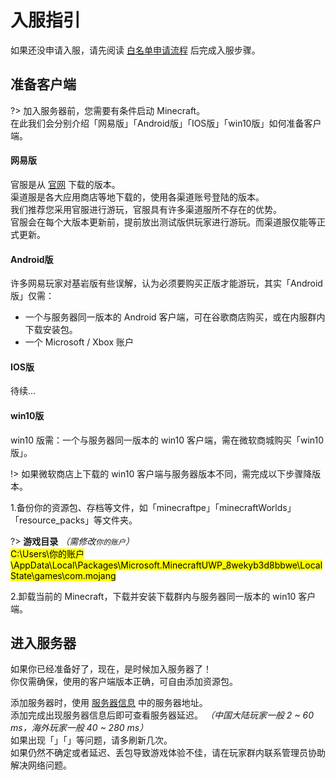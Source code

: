 <!-- guide/join -->

# 入服指引

如果还没申请入服，请先阅读 [白名单申请流程](guide/apply) 后完成入服步骤。



## 准备客户端

?> 加入服务器前，您需要有条件启动 Minecraft。<br/>
在此我们会分别介绍「网易版」「Android版」「IOS版」「win10版」如何准备客户端。



#### 网易版

官服是从 [官网](http://mc.163.com) 下载的版本。<br/>
渠道服是各大应用商店等地下载的，使用各渠道账号登陆的版本。<br/>
我们推荐您采用官服进行游玩，官服具有许多渠道服所不存在的优势。<br/>
官服会在每个大版本更新前，提前放出测试版供玩家进行游玩。而渠道服仅能等正式更新。



#### Android版

许多网易玩家对基岩版有些误解，认为必须要购买正版才能游玩，其实「Android版」仅需：

- 一个与服务器同一版本的 Android 客户端，可在谷歌商店购买，或在内服群内下载安装包。
- 一个 Microsoft / Xbox 账户



#### IOS版

待续...



#### win10版

win10 版需：一个与服务器同一版本的 win10 客户端，需在微软商城购买「win10版」。

!> 如果微软商店上下载的 win10 客户端与服务器版本不同，需完成以下步骤降版本。

1.备份你的资源包、存档等文件，如「minecraftpe」「minecraftWorlds」「resource_packs」等文件夹。

?> **游戏目录** *（需修改`你的账户`）* <br/>
<mark>C:\Users\你的账户\AppData\Local\Packages\Microsoft.MinecraftUWP_8wekyb3d8bbwe\LocalState\games\com.mojang</mark>

2.卸载当前的 Minecraft，下载并安装下载群内与服务器同一版本的 win10 客户端。



## 进入服务器

如果你已经准备好了，现在，是时候加入服务器了！<br/>
你仅需确保，使用的客户端版本正确，可自由添加资源包。

添加服务器时，使用 [服务器信息](notice/server) 中的服务器地址。<br/>
添加完成出现服务器信息后即可查看服务器延迟。 *（中国大陆玩家一般 2 ~ 60 ms，海外玩家一般 40 ~ 280 ms）* <br/>
如果出现「」「」等问题，请多刷新几次。<br/>
如果仍然不确定或者延迟、丢包导致游戏体验不佳，请在玩家群内联系管理员协助解决网络问题。 